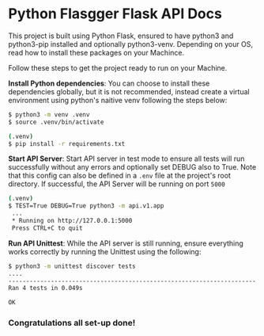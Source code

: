 # Python Flasgger Flask API Docs

This project is built using Python Flask, ensured to have python3 and python3-pip installed and optionally python3-venv. Depending on your OS, read how to install these packages on your Machince.

Follow these steps to get the project ready to run on your Machine.

**Install Python dependencies**: You can choose to install these dependencies globally, but it is not recommended, instead create a virtual environment using python's naitive venv following the steps below:

```bash
$ python3 -m venv .venv
$ source .venv/bin/activate

(.venv)
$ pip install -r requirements.txt
```

**Start API Server**: Start API server in test mode to ensure all tests will run successfully without any errors and optionally set DEBUG also to True. Note that this config can also be defined in a `.env` file at the project's root directory. If successful, the API Server will be running on port `5000`

```bash
(.venv)
$ TEST=True DEBUG=True python3 -m api.v1.app
 ...
 * Running on http://127.0.0.1:5000
 Press CTRL+C to quit
```

**Run API Unittest**: While the API server is still running, ensure everything works correctly by running the Unittest using the following:

```bash
$ python3 -m unittest discover tests
....
----------------------------------------------------------------------
Ran 4 tests in 0.049s

OK
```

### Congratulations all set-up done!
